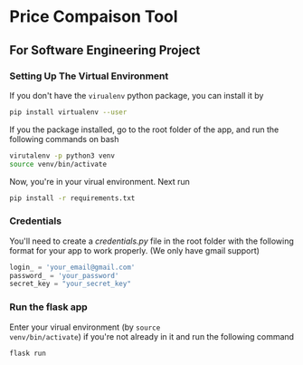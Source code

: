 # Price Compaison Tool
## For Software Engineering Project

### Setting Up The Virtual Environment
If you don't have the <code>virualenv</code> python package, you can install it by

```zsh
pip install virtualenv --user
```

If you the package installed, go to the root folder of the app, and run the following commands on bash

```zsh
virutalenv -p python3 venv
source venv/bin/activate
```

Now, you're in your virual environment. Next run

```zsh
pip install -r requirements.txt
```

### Credentials
You'll need to create a _credentials.py_ file in the root folder with the following format for your app to work properly. (We only have gmail support)
```python
login_ = 'your_email@gmail.com'
password_ = 'your_password'
secret_key = "your_secret_key"
```

### Run the flask app
Enter your virual environment (by <code>source venv/bin/activate</code>) if you're not already in it and run the following command

```zsh
flask run
```